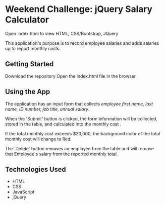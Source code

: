# Weekend Challenge: jQuery Salary Calculator

Open index.html to view
HTML, CSS/Bootstrap, JQuery

This application's purpose is to record employee salaries and adds salaries up to report monthly costs. 

## Getting Started

Download the repository
Open the index.html file in the browser

## Using the App

The application has an input form that collects _employee first name, last name, ID number, job title, annual salary_.

When the 'Submit' button is clicked, the form information will be collected, stored in the table, and calculated into the monthly cost .

If the total monthly cost exceeds $20,000, the background color of the total monthly cost will change to Red.

The 'Delete' button removes an employee from the table and will remove that Employee's salary from the reported monthly total.

## Technologies Used
- HTML
- CSS
- JavaScript
- jQuery
